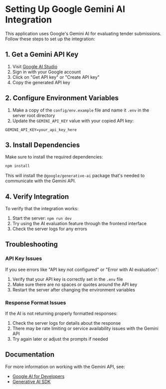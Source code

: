 # Setting Up Google Gemini AI Integration

This application uses Google's Gemini AI for evaluating tender submissions. Follow these steps to set up the integration:

## 1. Get a Gemini API Key

1. Visit [Google AI Studio](https://makersuite.google.com/app/apikey)
2. Sign in with your Google account
3. Click on "Get API key" or "Create API key"
4. Copy the generated API key

## 2. Configure Environment Variables

1. Make a copy of the `config/env.example` file and name it `.env` in the server root directory
2. Update the `GEMINI_API_KEY` value with your copied API key:

```
GEMINI_API_KEY=your_api_key_here
```

## 3. Install Dependencies

Make sure to install the required dependencies:

```bash
npm install
```

This will install the `@google/generative-ai` package that's needed to communicate with the Gemini API.

## 4. Verify Integration

To verify that the integration works:

1. Start the server: `npm run dev`
2. Try using the AI evaluation feature through the frontend interface
3. Check the server logs for any errors

## Troubleshooting

### API Key Issues

If you see errors like "API key not configured" or "Error with AI evaluation":

1. Verify that your API key is correctly set in the `.env` file
2. Make sure there are no spaces or quotes around the API key
3. Restart the server after changing the environment variables

### Response Format Issues

If the AI is not returning properly formatted responses:

1. Check the server logs for details about the response
2. There may be rate limiting or service availability issues with the Gemini API
3. Try again later or adjust the prompts if needed

## Documentation

For more information on working with the Gemini API, see:

- [Google AI for Developers](https://ai.google.dev/)
- [Generative AI SDK](https://github.com/google/generative-ai-js) 